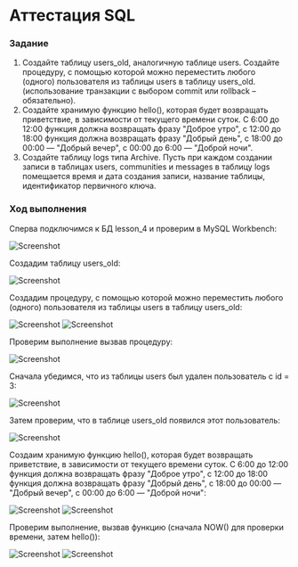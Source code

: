 # Аттестация SQL
### Задание
1) Создайте таблицу users_old, аналогичную таблице users. Создайте процедуру, с помощью которой можно переместить любого (одного) пользователя из таблицы users в таблицу users_old. (использование транзакции с выбором commit или rollback – обязательно).
2) Создайте хранимую функцию hello(), которая будет возвращать приветствие, в зависимости от текущего времени суток. С 6:00 до 12:00 функция должна возвращать фразу "Доброе утро", с 12:00 до 18:00 функция должна возвращать фразу "Добрый день", с 18:00 до 00:00 — "Добрый вечер", с 00:00 до 6:00 — "Доброй ночи".
3) Создайте таблицу logs типа Archive. Пусть при каждом создании записи в таблицах users, communities и messages в таблицу logs помещается время и дата создания записи, название таблицы, идентификатор первичного ключа.
### Ход выполнения 
Сперва подключимся к БД lesson_4 и проверим в MySQL Workbench:

![Screenshot](/source/img1.png)

Создадим таблицу users_old:

![Screenshot](/source/img2.png)

Создадим процедуру, с помощью которой можно переместить любого (одного) пользователя из таблицы users в таблицу users_old:

![Screenshot](/source/img3.png)
![Screenshot](/source/img3.1.png)

Проверим выполнение вызвав процедуру:

![Screenshot](/source/img4.png)

Сначала убедимся, что из таблицы users был удален пользователь с id = 3:

![Screenshot](/source/img5.png)

Затем проверим, что в таблице users_old появился этот пользователь:

![Screenshot](/source/img6.png)

Создаим хранимую функцию hello(), которая будет возвращать приветствие, 
в зависимости от текущего времени суток. С 6:00 до 12:00 функция должна возвращать фразу "Доброе утро", 
с 12:00 до 18:00 функция должна возвращать фразу "Добрый день", 
с 18:00 до 00:00 — "Добрый вечер", с 00:00 до 6:00 — "Доброй ночи":

![Screenshot](/source/img7.png)
![Screenshot](/source/img8.png)

Проверим выполнение, вызвав функцию (сначала NOW() для проверки времени, затем hello()):

![Screenshot](/source/img9.png)
![Screenshot](/source/img10.png)


